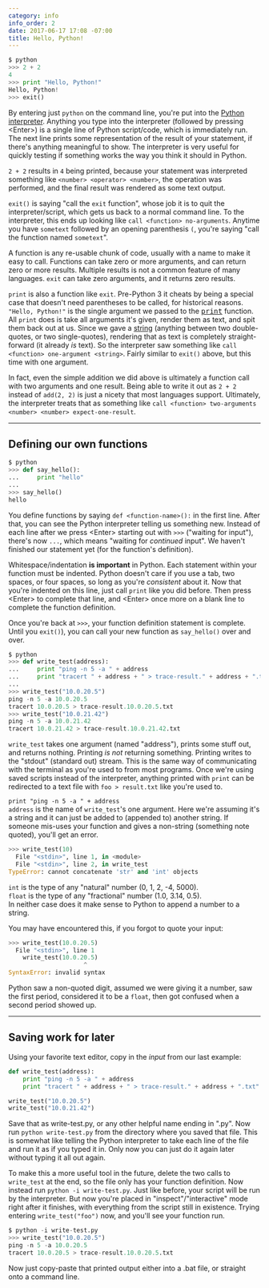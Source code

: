 ```yaml
---
category: info
info_order: 2
date: 2017-06-17 17:08 -07:00
title: Hello, Python!
---
```


```python
$ python
>>> 2 + 2
4
>>> print "Hello, Python!"
Hello, Python!
>>> exit()
```

<!-- more -->

By entering just `python` on the command line, you're put into the [Python interpreter](https://docs.python.org/2/tutorial/interpreter.html).
Anything you type into the interpreter (followed by pressing &lt;Enter&gt;) is a single line of Python script/code, which is immediately run.
The next line prints some representation of the result of your statement, if there's anything meaningful to show.  The interpreter is very useful for quickly testing if something works the way you think it should in Python.

`2 + 2` results in `4` being printed, because your statement was interpreted something like `<number> <operator> <number>`, the operation was performed,
and the final result was rendered as some text output.

`exit()` is saying "call the `exit` function", whose job it is to quit the interpreter/script, which gets us back to a normal command line.
To the interpreter, this ends up looking like `call <function> no-arguments`.  Anytime you have `sometext` followed by an opening parenthesis `(`,
you're saying "call the function named `sometext`".

A function is any re-usable chunk of code, usually with a name to make it easy to call.  Functions can take zero or more arguments, and can return
zero or more results.  Multiple results is not a common feature of many languages.  `exit` can take zero arguments, and it returns zero results.

`print` is also a function like `exit`.  Pre-Python 3 it cheats by being a special case that doesn't need parentheses to be called, for historical reasons.
`"Hello, Python!"` is the single argument we passed to the <tt>[print](https://docs.python.org/2/library/functions.html?highlight=print#print)</tt> function.  All `print` does is take all arguments it's given, render
them as text, and spit them back out at us.  Since we gave a [string](https://docs.python.org/2/library/string.html) (anything between
two double-quotes, or two single-quotes), rendering that as text is completely straight-forward (it already *is* text).
So the interpreter saw something like `call <function> one-argument <string>`.  Fairly similar to `exit()` above, but this time with one argument.

In fact, even the simple addition we did above is ultimately a function call with two arguments and one result.
Being able to write it out as `2 + 2` instead of `add(2, 2)` is just a nicety that most languages support.
Ultimately, the interpreter treats that as something like `call <function> two-arguments <number> <number> expect-one-result`.

---

## Defining our own functions

```python
$ python
>>> def say_hello():
...     print "hello"
... 
>>> say_hello()
hello
```

You define functions by saying `def <function-name>():` in the first line.
After that, you can see the Python interpreter telling us something new.  Instead of each line after we press &lt;Enter&gt; starting out with `>>>` ("waiting for input"), there's now `...`, which means "waiting for *continued* input".
We haven't finished our statement yet (for the function's definition).

Whitespace/indentation **is important** in Python.  Each statement within your function must be indented.  Python doesn't care if you use a tab, two spaces, or four spaces, so long as you're *consistent* about it.
Now that you're indented on this line, just call `print` like you did before.  Then press &lt;Enter&gt; to complete that line, and &lt;Enter&gt; once more on a blank line to complete the function definition.

Once you're back at `>>>`, your function definition statement is complete.  Until you `exit()`), you can call your new function as `say_hello()` over and over.

```python
$ python
>>> def write_test(address):
...     print "ping -n 5 -a " + address
...     print "tracert " + address + " > trace-result." + address + ".txt"
... 
>>> write_test("10.0.20.5")
ping -n 5 -a 10.0.20.5
tracert 10.0.20.5 > trace-result.10.0.20.5.txt
>>> write_test("10.0.21.42")
ping -n 5 -a 10.0.21.42
tracert 10.0.21.42 > trace-result.10.0.21.42.txt
```

`write_test` takes one argument (named "address"), prints some stuff out, and returns nothing.
Printing *is not* returning something.  Printing writes to the "stdout" (standard out) stream.
This is the same way of communicating with the terminal as you're used to from most programs.  Once we're using saved scripts instead of the interpreter, anything printed with `print` can be redirected to a text file with `foo > result.txt` like you're used to.

`print "ping -n 5 -a " + address`<br/>
`address` is the name of `write_test`'s one argument.  Here we're assuming it's a string and it can just be added to (appended to) another string.  If someone mis-uses your function and gives a non-string (something note quoted), you'll get an error.

```python
>>> write_test(10)
  File "<stdin>", line 1, in <module>
  File "<stdin>", line 2, in write_test
TypeError: cannot concatenate 'str' and 'int' objects
```

`int` is the type of any "natural" number (0, 1, 2, -4, 5000).<br/>
`float` is the type of any "fractional" number (1.0, 3.14, 0.5).<br/>
In neither case does it make sense to Python to append a number to a string.

You may have encountered this, if you forgot to quote your input:
```python
>>> write_test(10.0.20.5)
  File "<stdin>", line 1
    write_test(10.0.20.5)
                     ^
SyntaxError: invalid syntax
```

Python saw a non-quoted digit, assumed we were giving it a number, saw the first period, considered it to be a `float`, then got confused when a second period showed up.

---

## Saving work for later

Using your favorite text editor, copy in the *input* from our last example:
```python
def write_test(address):
    print "ping -n 5 -a " + address
    print "tracert " + address + " > trace-result." + address + ".txt"

write_test("10.0.20.5")
write_test("10.0.21.42")
```

Save that as write-test.py, or any other helpful name ending in ".py".  Now run `python write-test.py` from the directory where you saved that file.
This is somewhat like telling the Python interpreter to take each line of the file and run it as if you typed it in.  Only now you can just do it again later without typing it all out again.

To make this a more useful tool in the future, delete the two calls to `write_test` at the end, so the file only has your function definition.
Now instead run `python -i write-test.py`.  Just like before, your script will be run by the interpreter.  But now you're placed in "inspect"/"interactive" mode right after it finishes, with everything from the script still in existence.  Trying entering `write_test("foo")` now, and you'll see your function run.

```python
$ python -i write-test.py
>>> write_test("10.0.20.5")
ping -n 5 -a 10.0.20.5
tracert 10.0.20.5 > trace-result.10.0.20.5.txt
```

Now just copy-paste that printed output either into a .bat file, or straight onto a command line.

